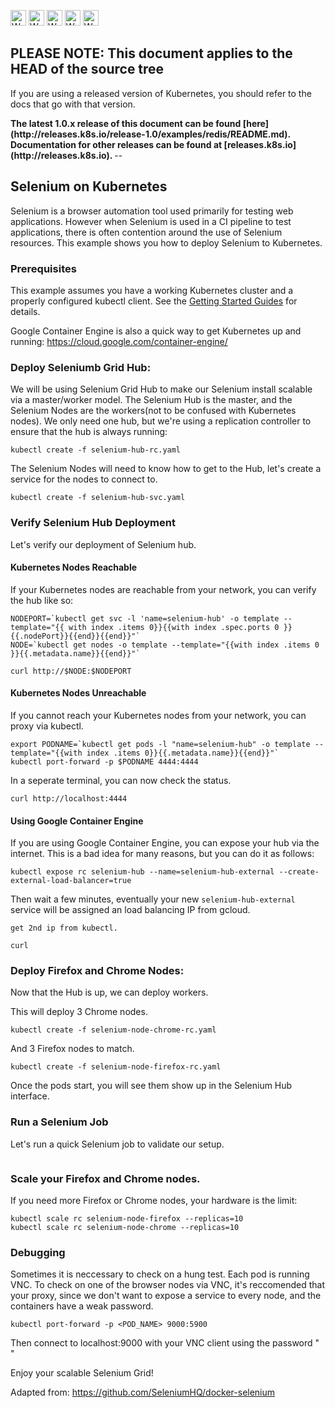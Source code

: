 <!-- BEGIN MUNGE: UNVERSIONED_WARNING -->

<!-- BEGIN STRIP_FOR_RELEASE -->

<img src="http://kubernetes.io/img/warning.png" alt="WARNING"
     width="25" height="25">
<img src="http://kubernetes.io/img/warning.png" alt="WARNING"
     width="25" height="25">
<img src="http://kubernetes.io/img/warning.png" alt="WARNING"
     width="25" height="25">
<img src="http://kubernetes.io/img/warning.png" alt="WARNING"
     width="25" height="25">
<img src="http://kubernetes.io/img/warning.png" alt="WARNING"
     width="25" height="25">

<h2>PLEASE NOTE: This document applies to the HEAD of the source tree</h2>

If you are using a released version of Kubernetes, you should
refer to the docs that go with that version.

<strong>
The latest 1.0.x release of this document can be found
[here](http://releases.k8s.io/release-1.0/examples/redis/README.md).
Documentation for other releases can be found at
[releases.k8s.io](http://releases.k8s.io).
</strong>
--

<!-- END STRIP_FOR_RELEASE -->

<!-- END MUNGE: UNVERSIONED_WARNING -->

## Selenium on Kubernetes

Selenium is a browser automation tool used primarily for testing web applications. However when Selenium is used in a CI pipeline to test applications, there is often contention around the use of Selenium resources. This example shows you how to deploy Selenium to Kubernetes.

### Prerequisites
This example assumes you have a working Kubernetes cluster and a properly configured kubectl client. See the [Getting Started Guides](../../docs/getting-started-guides/) for details. 

Google Container Engine is also a quick way to get Kubernetes up and running: https://cloud.google.com/container-engine/

### Deploy Seleniumb Grid Hub:
We will be using Selenium Grid Hub to make our Selenium install scalable via a master/worker model. The Selenium Hub is the master, and the Selenium Nodes are the workers(not to be confused with Kubernetes nodes). We only need one hub, but we're using a replication controller to ensure that the hub is always running:
```
kubectl create -f selenium-hub-rc.yaml
```

The Selenium Nodes will need to know how to get to the Hub, let's create a service for the nodes to connect to.
```
kubectl create -f selenium-hub-svc.yaml
```

### Verify Selenium Hub Deployment
Let's verify our deployment of Selenium hub.

#### Kubernetes Nodes Reachable
If your Kubernetes nodes are reachable from your network, you can verify the hub like so:
```
NODEPORT=`kubectl get svc -l 'name=selenium-hub' -o template --template="{{ with index .items 0}}{{with index .spec.ports 0 }}{{.nodePort}}{{end}}{{end}}"`
NODE=`kubectl get nodes -o template --template="{{with index .items 0 }}{{.metadata.name}}{{end}}"`

curl http://$NODE:$NODEPORT
```

#### Kubernetes Nodes Unreachable
If you cannot reach your Kubernetes nodes from your network, you can proxy via kubectl.
```
export PODNAME=`kubectl get pods -l "name=selenium-hub" -o template --template="{{with index .items 0}}{{.metadata.name}}{{end}}"`
kubectl port-forward -p $PODNAME 4444:4444
```

In a seperate terminal, you can now check the status.
```
curl http://localhost:4444
```

#### Using Google Container Engine
If you are using Google Container Engine, you can expose your hub via the internet. This is a bad idea for many reasons, but you can do it as follows:
```
kubectl expose rc selenium-hub --name=selenium-hub-external --create-external-load-balancer=true
```

Then wait a few minutes, eventually your new `selenium-hub-external` service will be assigned an load balancing IP from gcloud.
```
get 2nd ip from kubectl.

curl
```

### Deploy Firefox and Chrome Nodes:
Now that the Hub is up, we can deploy workers.

This will deploy 3 Chrome nodes.
```
kubectl create -f selenium-node-chrome-rc.yaml
```

And 3 Firefox nodes to match.
```
kubectl create -f selenium-node-firefox-rc.yaml
```

Once the pods start, you will see them show up in the Selenium Hub interface.

### Run a Selenium Job
Let's run a quick Selenium job to validate our setup.

```

```

### Scale your Firefox and Chrome nodes.
If you need more Firefox or Chrome nodes, your hardware is the limit:
```
kubectl scale rc selenium-node-firefox --replicas=10
kubectl scale rc selenium-node-chrome --replicas=10
```

### Debugging
Sometimes it is neccessary to check on a hung test. Each pod is running VNC. To check on one of the browser nodes via VNC, it's reccomended that your proxy, since we don't want to expose a service to every node, and the containers have a weak password.
 
```
kubectl port-forward -p <POD_NAME> 9000:5900
```

Then connect to localhost:9000 with your VNC client using the password " "

Enjoy your scalable Selenium Grid!

Adapted from: https://github.com/SeleniumHQ/docker-selenium
